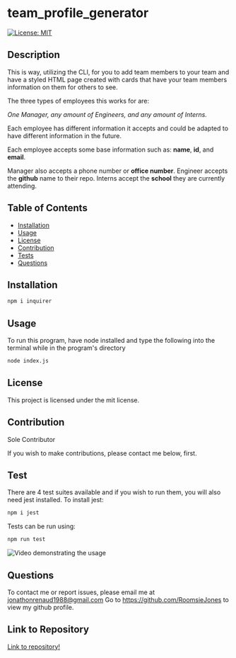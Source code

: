 # team_profile_generator

[![License: MIT](https://img.shields.io/badge/License-MIT-yellow.svg)](https://opensource.org/licenses/MIT)
## Description
This is way, utilizing the CLI, for you to add team members to your team and have a styled HTML page created with cards that have your team members information on them for others to see. 

The three types of employees this works for are: 

<i> One Manager, any amount of Engineers, and any amount of Interns.</i>

Each employee has different information it accepts and could be adapted to have different information in the future.

Each employee accepts some base information such as: <b> name</b>, <b>id</b>, and <b>email</b>.

Manager also accepts a phone number or <b>office number</b>.
Engineer accepts the <b>github</b> name to their repo.
Interns accept the <b>school</b> they are currently attending.




 
## Table of Contents 
* [Installation](#installation)
* [Usage](#usage)
* [License](#license)
* [Contribution](#contribution)
* [Tests](#test)
* [Questions](#questions)
    
## Installation
    
```bash
npm i inquirer
```


## Usage 
    
To run this program, have node installed and type the following into the terminal while in the program's directory
```bash
node index.js
```
    
## License
This project is licensed under the mit license.
    
## Contribution 
    
Sole Contributor 

If you wish to make contributions, please contact me below, first.
## Test 
    
There are 4 test suites available and if you wish to run them, you will also need jest installed. To install jest:

```bash
npm i jest
```

Tests can be run using:
```bash
npm run test
```



![Video demonstrating the usage](https://drive.google.com/file/d/1zC8mCypD5BLkJmAS3DB8HAOoi6pZtwnJ/view)
## Questions
To contact me or report issues, please email me at jonathonrenaud1988@gmail.com
Go to https://github.com/RoomsieJones to view my github profile.    

## Link to Repository
[Link to repository!](https://www.github.com/roomsiejones/team_profile_generator)
